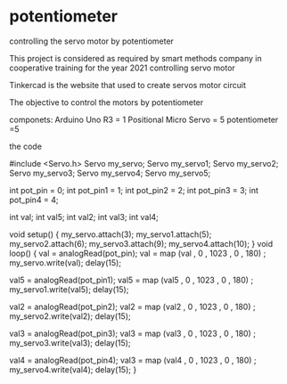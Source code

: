 # potentiometer
controlling the servo motor by potentiometer


This project is considered as required by smart methods company in cooperative training for the year 2021 controlling servo motor

Tinkercad is the website that used to create servos motor circuit

The objective to control the motors by potentiometer

componets: Arduino Uno R3 = 1 Positional Micro Servo = 5 potentiometer =5

the code

#include <Servo.h> 
Servo my_servo;
Servo my_servo1;
Servo my_servo2;
Servo my_servo3;
Servo my_servo4;
Servo my_servo5;

int pot_pin = 0;
int pot_pin1 = 1;
int pot_pin2 = 2;
int pot_pin3 = 3;
int pot_pin4 = 4;


int val;
int val5;
int val2;
int val3;
int val4;

void setup()
{
  my_servo.attach(3);
  my_servo1.attach(5);
  my_servo2.attach(6);
  my_servo3.attach(9);
  my_servo4.attach(10);
}
void loop()
{
  val = analogRead(pot_pin);
  val = map (val , 0 , 1023 , 0 , 180) ;
  my_servo.write(val);
  delay(15);
  
  val5 = analogRead(pot_pin1);
  val5 = map (val5 , 0 , 1023 , 0 , 180) ;
  my_servo1.write(val5);
  delay(15);
  
  val2 = analogRead(pot_pin2);
  val2 = map (val2 , 0 , 1023 , 0 , 180) ;
  my_servo2.write(val2);
  delay(15);
  
  val3 = analogRead(pot_pin3);
  val3 = map (val3 , 0 , 1023 , 0 , 180) ;
  my_servo3.write(val3);
  delay(15);
  
   val4 = analogRead(pot_pin4);
  val3 = map (val4 , 0 , 1023 , 0 , 180) ;
  my_servo4.write(val4);
  delay(15);
  }
  
